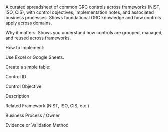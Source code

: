 A curated spreadsheet of common GRC controls across frameworks (NIST, ISO, CIS), with control objectives, implementation notes, and associated business processes. Shows foundational GRC knowledge and how controls apply across domains.

Why it matters: Shows you understand how controls are grouped, managed, and reused across frameworks.

How to Implement:

Use Excel or Google Sheets.

Create a simple table:

Control ID

Control Objective

Description

Related Framework (NIST, ISO, CIS, etc.)

Business Process / Owner

Evidence or Validation Method

